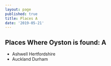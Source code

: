 ```yaml
---
layout: page
published: true
title: Places A
date: '2019-05-21'
---
```

## Places Where Oyston is found: A

- Ashwell Hertfordshire
- Auckland Durham


